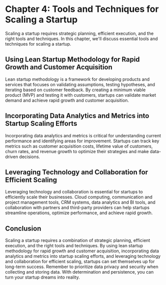 Chapter 4: Tools and Techniques for Scaling a Startup
=====================================================

Scaling a startup requires strategic planning, efficient execution, and the right tools and techniques. In this chapter, we'll discuss essential tools and techniques for scaling a startup.

Using Lean Startup Methodology for Rapid Growth and Customer Acquisition
------------------------------------------------------------------------

Lean startup methodology is a framework for developing products and services that focuses on validating assumptions, testing hypotheses, and iterating based on customer feedback. By creating a minimum viable product (MVP) and testing it with customers, startups can validate market demand and achieve rapid growth and customer acquisition.

Incorporating Data Analytics and Metrics into Startup Scaling Efforts
---------------------------------------------------------------------

Incorporating data analytics and metrics is critical for understanding current performance and identifying areas for improvement. Startups can track key metrics such as customer acquisition costs, lifetime value of customers, churn rates, and revenue growth to optimize their strategies and make data-driven decisions.

Leveraging Technology and Collaboration for Efficient Scaling
-------------------------------------------------------------

Leveraging technology and collaboration is essential for startups to efficiently scale their businesses. Cloud computing, communication and project management tools, CRM systems, data analytics and BI tools, and collaboration with partners and third-party providers can help startups streamline operations, optimize performance, and achieve rapid growth.

Conclusion
----------

Scaling a startup requires a combination of strategic planning, efficient execution, and the right tools and techniques. By using lean startup methodology for rapid growth and customer acquisition, incorporating data analytics and metrics into startup scaling efforts, and leveraging technology and collaboration for efficient scaling, startups can set themselves up for long-term success. Remember to prioritize data privacy and security when collecting and storing data. With determination and persistence, you can turn your startup dreams into reality.
